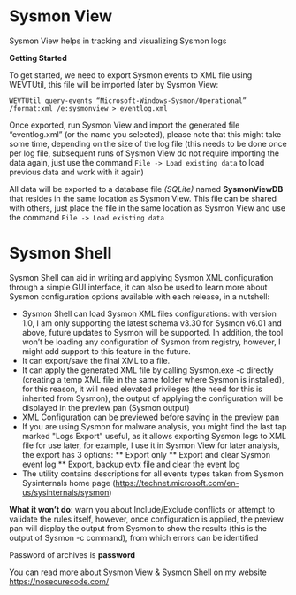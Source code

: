 # Sysmon View

Sysmon View helps in tracking and visualizing Sysmon logs

**Getting Started**

To get started, we need to export Sysmon events to XML file using WEVTUtil, this file will be imported later by Sysmon View:

`WEVTUtil query-events “Microsoft-Windows-Sysmon/Operational” /format:xml /e:sysmonview > eventlog.xml`

Once exported, run Sysmon View and import the generated file “eventlog.xml” (or the name you selected), please note that this might take some time, depending on the size of the log file (this needs to be done once per log file, subsequent runs of Sysmon View do not require importing the data again, just use the command `File -> Load existing data` to load previous data and work with it again)

All data will be exported to a database file _(SQLite)_ named **SysmonViewDB** that resides in the same location as Sysmon View. This file can be shared with others, just place the file in the same location as  Sysmon View and use the command `File -> Load existing data`

# Sysmon Shell

Sysmon Shell can aid in writing and applying Sysmon XML configuration through a simple GUI interface, it can also be used to learn more about Sysmon configuration options available with each release, in a nutshell:

* Sysmon Shell can load Sysmon XML files configurations: with version 1.0, I am only supporting the latest schema v3.30 for Sysmon v6.01 and above, future updates to Sysmon will be supported. In addition, the tool won’t be loading any configuration of Sysmon from registry, however, I might add support to this feature in the future.
* It can export/save the final XML to a file.
* It can apply the generated XML file by calling Sysmon.exe -c directly (creating a temp XML file in the same folder where Sysmon is installed), for this reason, it will need elevated privileges (the need for this is inherited from Sysmon), the output of applying the configuration will be displayed in the preview pan (Sysmon output)
* XML Configuration can be previewed before saving in the preview pan
* If you are using Sysmon for malware analysis, you might find the last tap marked "Logs Export" useful, as it allows exporting Sysmon logs to XML file for use later, for example, I use it in Sysmon View for later analysis, the export has 3 options:
** Export only
** Export and clear Sysmon event log
** Export, backup evtx file and clear the event log
* The utility contains descriptions for all events types taken from Sysmon Sysinternals home page (https://technet.microsoft.com/en-us/sysinternals/sysmon)

**What it won’t do**: warn you about Include/Exclude conflicts or attempt to validate the rules itself, however, once configuration is applied, the preview pan will display the output from Sysmon to show the results (this is the output of Sysmon -c command), from which errors can be identified

Password of archives is **password**

You can read more about Sysmon View & Sysmon Shell on my website https://nosecurecode.com/
